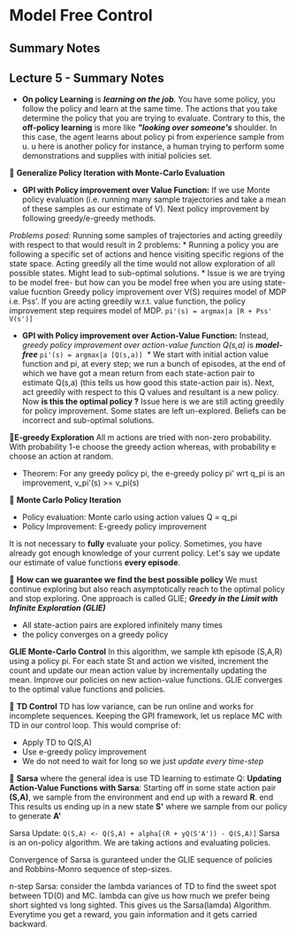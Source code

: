 # Model Free Control
## Summary Notes


## Lecture 5 - Summary Notes

- **On policy Learning** is **_learning on the job_**. You have some policy, you follow the policy and learn at the same time. The actions that you take determine the policy that you are trying to evaluate. Contrary to this, the **off-policy learning** is more like **_"looking over someone's_** shoulder. In this case, the agent learns about policy pi from experience sample from u. u here is another policy for instance, a human trying to perform some demonstrations and supplies with initial policies set.


&#x1F53A; **Generalize Policy Iteration with Monte-Carlo Evaluation**

 - **GPI with Policy improvement over Value Function:** If we use Monte policy evaluation (i.e. running many sample trajectories and take a mean of these samples as our estimate of   V). Next policy improvement by following greedy/e-greedy methods.

  *_Problems posed:_* Running some samples of trajectories and acting greedily with respect to that would result in 2   problems:
    * Running a policy you are following a specific set of actions and hence visiting specific regions of the state space.    Acting greedily all the time would not allow exploration of all possible states. Might lead to sub-optimal solutions.
    * Issue is we are trying to be model free- but how can you be model free when you are using state-value fucntion
  Greedy policy improvement over V(S) requires model of MDP i.e. Pss'. If you are acting greedily w.r.t. value function, the policy improvement step requires model of MDP. 
   `pi'(s) = argmax|a [R + Pss' V(s')]`


 - **GPI with Policy improvement over Action-Value Function:** Instead, *_greedy policy improvement over action-value function Q(s,a)_* is **_model-free_** `pi'(s) = argmax|a [Q(s,a)]`
  * We start with initial action value function and pi, at every step; we run a bunch of episodes, at the end of which we have got a mean return from each state-action pair to estimate Q(s,a) (this tells us how good this state-action pair is). Next, act greedily with respect to this Q values and resultant is a new policy. Now **is this the optimal policy ?** Issue here is we are still acting greedily for policy improvement. Some states are left un-explored. Beliefs can be incorrect and sub-optimal solutions.
  
  
&#x1F53A;**E-greedy Exploration** All m actions are tried with non-zero probability. With probability 1-e choose the greedy action whereas, with probability e choose an action at random. 
 * Theorem: For any greedy policy pi, the e-greedy policy pi' wrt q_pi is an improvement, v_pi'(s) >= v_pi(s)


&#x1F53A; **Monte Carlo Policy Iteration**
 - Policy evaluation: Monte carlo using action values Q = q_pi
 - Policy Improvement: E-greedy policy improvement 

It is not necessary to **fully** evaluate your policy. Sometimes, you have already got enough knowledge of your current policy. Let's say we update our estimate of value functions **every episode**. 


&#x1F53A; **How can we guarantee we find the best possible policy**
We must continue exploring but also reach asymptotically reach to the optimal policy and stop exploring. One approach is called GLIE; **_Greedy in the Limit with Infinite Exploration (GLIE)_**
 * All state-action pairs are explored infinitely many times
 * the policy converges on a greedy policy
 
**GLIE Monte-Carlo Control**
In this algorithm, we sample kth episode (S,A,R) using a policy pi. For each state St and action we visited, increment the count and update our mean action value by incrementally updating the mean. Improve our policies on new action-value functions.
GLIE converges to the optimal value functions and policies. 


&#x1F53A; **TD Control** TD has low variance, can be run online and works for incomplete sequences. Keeping the GPI framework, let us replace MC with TD in our control loop. This would comprise of:
  * Apply TD to Q(S,A)
  * Use e-greedy policy improvement
  * We do not need to wait for long so we just *update every time-step*
 
&#x1F53A; **Sarsa** where the general idea is use TD learning to estimate Q: 
**Updating Action-Value Functions with Sarsa**:  Starting off in some state action pair **(S,A)**, we sample from the environment and end up with a reward **R**. end This results us ending up in a new state **S'** where we sample from our policy to generate **A'**

Sarsa Update: `Q(S,A) <- Q(S,A) + alpha[(R + yQ(S'A')) - Q(S,A)]`
Sarsa is an on-policy algorithm. We are taking actions and evaluating policies. 

Convergence of Sarsa is guranteed under the GLIE sequence of policies and Robbins-Monro sequence of step-sizes.

n-step Sarsa: consider the lambda variances of TD to find the sweet spot between TD(0) and MC. lambda can give us how much we prefer being short sighted vs long sighted. This gives us the Sarsa(lamda) Algorithm. Everytime you get a reward, you gain information and it gets carried backward. 


